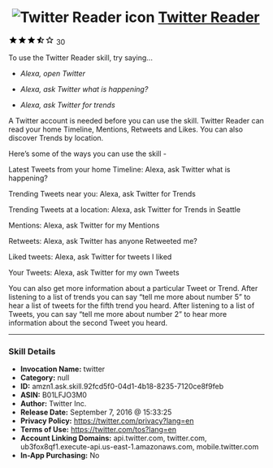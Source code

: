 # &nbsp;<img src="skill_icon" alt="Twitter Reader icon" width="36"> [Twitter Reader](http://alexa.amazon.com/#skills/amzn1.ask.skill.92fcd5f0-04d1-4b18-8235-7120ce8f9feb)
![3.2 stars](../../images/ic_star_black_18dp_1x.png)![3.2 stars](../../images/ic_star_black_18dp_1x.png)![3.2 stars](../../images/ic_star_black_18dp_1x.png)![3.2 stars](../../images/ic_star_half_black_18dp_1x.png)![3.2 stars](../../images/ic_star_border_black_18dp_1x.png) 30

To use the Twitter Reader skill, try saying...

* *Alexa, open Twitter*

* *Alexa, ask Twitter what is happening?*

* *Alexa, ask Twitter for trends*

A Twitter account is needed before you can use the skill. Twitter Reader can read your home Timeline, Mentions, Retweets and Likes. You can also discover Trends by location.

Here’s some of the ways you can use the skill -

Latest Tweets from your home Timeline:
Alexa, ask Twitter what is happening?

Trending Tweets near you:
Alexa, ask Twitter for Trends

Trending Tweets at a location:
Alexa, ask Twitter for Trends in Seattle

Mentions:
Alexa, ask Twitter for my Mentions

Retweets:
Alexa, ask Twitter has anyone Retweeted me?

Liked tweets:
Alexa, ask Twitter for tweets I liked

Your Tweets:
Alexa, ask Twitter for my own Tweets

You can also get more information about a particular Tweet or Trend. After listening to a list of trends you can say “tell me more about number 5” to hear a list of tweets for the fifth trend you heard. After listening to a list of Tweets, you can say “tell me more about number 2” to hear more information about the second Tweet you heard.

***

### Skill Details

* **Invocation Name:** twitter
* **Category:** null
* **ID:** amzn1.ask.skill.92fcd5f0-04d1-4b18-8235-7120ce8f9feb
* **ASIN:** B01LFJO3M0
* **Author:** Twitter Inc.
* **Release Date:** September 7, 2016 @ 15:33:25
* **Privacy Policy:** https://twitter.com/privacy?lang=en
* **Terms of Use:** https://twitter.com/tos?lang=en
* **Account Linking Domains:** api.twitter.com, twitter.com, ub3fox8qf1.execute-api.us-east-1.amazonaws.com, mobile.twitter.com
* **In-App Purchasing:** No
